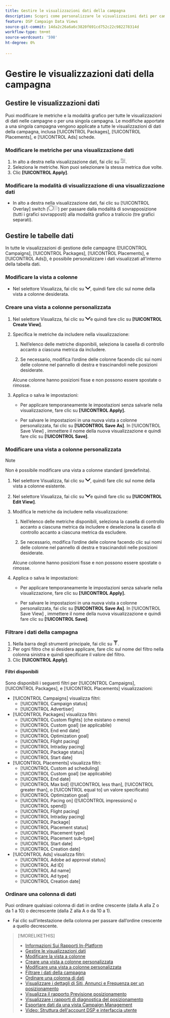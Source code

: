 ```yaml
---
title: Gestire le visualizzazioni dati della campagna
description: Scopri come personalizzare le visualizzazioni dati per campagne, pacchetti, posizionamenti e annunci.
feature: DSP Campaign Data Views
source-git-commit: 14da2c26a6a6c3820f691cd752c22c982278314d
workflow-type: tm+mt
source-wordcount: '598'
ht-degree: 0%

---
```



# Gestire le visualizzazioni dati della campagna

## Gestire le visualizzazioni dati

Puoi modificare le metriche e la modalità grafico per tutte le visualizzazioni di dati nelle campagne o per una singola campagna. Le modifiche apportate a una singola campagna vengono applicate a tutte le visualizzazioni di dati della campagna, inclusa [!UICONTROL Packages], [!UICONTROL Placements], e [!UICONTROL Ads] schede.

### Modificare le metriche per una visualizzazione dati

1. In alto a destra nella visualizzazione dati, fai clic su ![Impostazioni](/help/dsp/assets/settings-chart.png).
1. Seleziona le metriche.
Non puoi selezionare la stessa metrica due volte.
1. Clic **[!UICONTROL Apply]**.

### Modificare la modalità di visualizzazione di una visualizzazione dati

* In alto a destra nella visualizzazione dati, fai clic su [!UICONTROL Overlay] switch (![Interruttore di sovrapposizione](/help/dsp/assets/overlay.png)) per passare dalla modalità di sovrapposizione (tutti i grafici sovrapposti) alla modalità grafico a traliccio (tre grafici separati).

## Gestire le tabelle dati

In tutte le visualizzazioni di gestione delle campagne ([!UICONTROL Campaigns], [!UICONTROL Packages], [!UICONTROL Placements], e [!UICONTROL Ads]), è possibile personalizzare i dati visualizzati all&#39;interno della tabella dati.

### Modificare la vista a colonne

* Nel selettore Visualizza, fai clic su ![freccia giù](/help/dsp/assets/chevron-down.png), quindi fare clic sul nome della vista a colonne desiderata.

### Creare una vista a colonne personalizzata

1. Nel selettore Visualizza, fai clic su ![freccia giù](/help/dsp/assets/chevron-down.png)e quindi fare clic su **[!UICONTROL Create View]**.

1. Specifica le metriche da includere nella visualizzazione:

   1. Nell’elenco delle metriche disponibili, seleziona la casella di controllo accanto a ciascuna metrica da includere.

   1. Se necessario, modifica l’ordine delle colonne facendo clic sui nomi delle colonne nel pannello di destra e trascinandoli nelle posizioni desiderate.

   Alcune colonne hanno posizioni fisse e non possono essere spostate o rimosse.

1. Applica o salva le impostazioni:

   * Per applicare temporaneamente le impostazioni senza salvarle nella visualizzazione, fare clic su **[!UICONTROL Apply].**

   * Per salvare le impostazioni in una nuova vista a colonne personalizzata, fai clic su **[!UICONTROL Save As]**. In [!UICONTROL Save View] , immettere il nome della nuova visualizzazione e quindi fare clic su **[!UICONTROL Save]**.

### Modificare una vista a colonne personalizzata

>[!NOTE]
>
>Non è possibile modificare una vista a colonne standard (predefinita).

1. Nel selettore Visualizza, fai clic su ![freccia giù](/help/dsp/assets/chevron-down.png), quindi fare clic sul nome della vista a colonne esistente.

1. Nel selettore Visualizza, fai clic su ![freccia giù](/help/dsp/assets/chevron-down.png)e quindi fare clic su **[!UICONTROL Edit View]**.

1. Modifica le metriche da includere nella visualizzazione:

   1. Nell’elenco delle metriche disponibili, seleziona la casella di controllo accanto a ciascuna metrica da includere e deseleziona la casella di controllo accanto a ciascuna metrica da escludere.

   1. Se necessario, modifica l’ordine delle colonne facendo clic sui nomi delle colonne nel pannello di destra e trascinandoli nelle posizioni desiderate.

   Alcune colonne hanno posizioni fisse e non possono essere spostate o rimosse.

1. Applica o salva le impostazioni:

   * Per applicare temporaneamente le impostazioni senza salvarle nella visualizzazione, fare clic su **[!UICONTROL Apply].**

   * Per salvare le impostazioni in una nuova vista a colonne personalizzata, fai clic su **[!UICONTROL Save As]**. In [!UICONTROL Save View] , immettere il nome della nuova visualizzazione e quindi fare clic su **[!UICONTROL Save]**.

### Filtrare i dati della campagna

1. Nella barra degli strumenti principale, fai clic su ![Pulsante Filtro](/help/dsp/assets/filter.png).
1. Per ogni filtro che si desidera applicare, fare clic sul nome del filtro nella colonna sinistra e quindi specificare il valore del filtro.
1. Clic **[!UICONTROL Apply]**.

#### Filtri disponibili

Sono disponibili i seguenti filtri per [!UICONTROL Campaigns], [!UICONTROL Packages], e [!UICONTROL Placements] visualizzazioni:

* [!UICONTROL Campaigns] visualizza filtri:
   * [!UICONTROL Campaign status]
   * [!UICONTROL Advertiser]
* [!UICONTROL Packages] visualizza filtri:
   * [!UICONTROL Custom flights] (che esistano o meno)
   * [!UICONTROL Custom goal] (se applicabile)
   * [!UICONTROL End end date]
   * [!UICONTROL Optimization goal]
   * [!UICONTROL Flight pacing]
   * [!UICONTROL Intraday pacing]
   * [!UICONTROL Package status]
   * [!UICONTROL Start date]
* [!UICONTROL Placements] visualizza filtri:
   * [!UICONTROL Custom ad scheduling]
   * [!UICONTROL Custom goal] (se applicabile)
   * [!UICONTROL End date]
   * [!UICONTROL Max bid] ([!UICONTROL less than], [!UICONTROL greater than], o [!UICONTROL equal to] un valore specificato)
   * [!UICONTROL Optimization goal]
   * [!UICONTROL Pacing on] ([!UICONTROL impressions] o [!UICONTROL spend])
   * [!UICONTROL Flight pacing]
   * [!UICONTROL Intraday pacing]
   * [!UICONTROL Package]
   * [!UICONTROL Placement status]
   * [!UICONTROL Placement type]
   * [!UICONTROL Placement sub-type]
   * [!UICONTROL Start date]
   * [!UICONTROL Creation date]
* [!UICONTROL Ads] visualizza filtri:
   * [!UICONTROL Adobe ad approval status]
   * [!UICONTROL Ad ID]
   * [!UICONTROL Ad name]
   * [!UICONTROL Ad type]
   * [!UICONTROL Creation date]

### Ordinare una colonna di dati

Puoi ordinare qualsiasi colonna di dati in ordine crescente (dalla A alla Z o da 1 a 10) o decrescente (dalla Z alla A o da 10 a 1).

* Fai clic sull’intestazione della colonna per passare dall’ordine crescente a quello decrescente.

<!-- add more links-->

>[!MORELIKETHIS]
>
>* [Informazioni Sui Rapporti In-Platform](campaign-reports-about.md)
>* [Gestire le visualizzazioni dati](/help/dsp/campaign-management/reports/campaign-data-visualization-manage.md)
>* [Modificare la vista a colonne](column-view-change.md)
>* [Creare una vista a colonne personalizzata](column-view-create.md)
>* [Modificare una vista a colonne personalizzata](/help/dsp/campaign-management/reports/column-view-edit.md)
>* [Filtrare i dati della campagna](campaign-data-filter.md)
>* [Ordinare una colonna di dati](campaign-data-sort.md)
>* [Visualizzare i dettagli di Siti, Annunci e Frequenza per un posizionamento](placement-details-view.md)
>* [Visualizza il rapporto Previsione posizionamento](/help/dsp/campaign-management/reports/placement-forecast.md)
>* [Visualizzare i rapporti di diagnostica del posizionamento](placement-diagnostics.md)
>* [Esportare dati da una vista Campaign Management](campaign-export-data.md)
>* [Video: Struttura dell&#39;account DSP e interfaccia utente](https://experienceleague.adobe.com/docs/advertising-learn/tutorials/dsp/ui.html)
